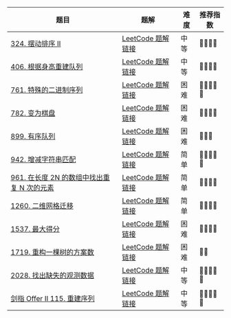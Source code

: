 | 题目                                                         | 题解                                                         | 难度 | 推荐指数 |
| ------------------------------------------------------------ | ------------------------------------------------------------ | ---- | -------- |
| [324. 摆动排序 II](https://leetcode.cn/problems/wiggle-sort-ii/) | [LeetCode 题解链接](https://leetcode.cn/problems/wiggle-sort-ii/solution/by-ac_oier-22bq/) | 中等 | 🤩🤩🤩🤩     |
| [406. 根据身高重建队列](https://leetcode.cn/problems/queue-reconstruction-by-height/) | [LeetCode 题解链接](https://leetcode.cn/problems/queue-reconstruction-by-height/solution/by-ac_oier-fda2/) | 中等 | 🤩🤩🤩🤩     |
| [761. 特殊的二进制序列](https://leetcode.cn/problems/special-binary-string/) | [LeetCode 题解链接](https://leetcode.cn/problems/special-binary-string/solution/by-ac_oier-cz6h/) | 困难 | 🤩🤩🤩🤩🤩    |
| [782. 变为棋盘](https://leetcode.cn/problems/transform-to-chessboard/) | [LeetCode 题解链接](https://leetcode.cn/problems/transform-to-chessboard/solution/by-ac_oier-vf1m/) | 困难 | 🤩🤩🤩🤩     |
| [899. 有序队列](https://leetcode.cn/problems/orderly-queue/) | [LeetCode 题解链接](https://leetcode.cn/problems/orderly-queue/solution/by-ac_oier-443m/) | 困难 | 🤩🤩🤩      |
| [942. 增减字符串匹配](https://leetcode.cn/problems/di-string-match/) | [LeetCode 题解链接](https://leetcode.cn/problems/di-string-match/solution/by-ac_oier-pvjk/) | 简单 | 🤩🤩🤩🤩🤩    |
| [961. 在长度 2N 的数组中找出重复 N 次的元素](https://leetcode.cn/problems/n-repeated-element-in-size-2n-array/) | [LeetCode 题解链接](https://leetcode.cn/problems/n-repeated-element-in-size-2n-array/solution/by-ac_oier-bslq/) | 简单 | 🤩🤩🤩🤩     |
| [1260. 二维网格迁移](https://leetcode.cn/problems/shift-2d-grid/) | [LeetCode 题解链接](https://leetcode.cn/problems/shift-2d-grid/solution/by-ac_oier-1blt/) | 简单 | 🤩🤩🤩🤩     |
| [1537. 最大得分](https://leetcode.cn/problems/get-the-maximum-score/) | [LeetCode 题解链接](https://leetcode.cn/problems/get-the-maximum-score/solution/by-ac_oier-ht78/) | 困难 | 🤩🤩🤩🤩     |
| [1719. 重构一棵树的方案数](https://leetcode-cn.com/problems/number-of-ways-to-reconstruct-a-tree/) | [LeetCode 题解链接](https://leetcode-cn.com/problems/number-of-ways-to-reconstruct-a-tree/solution/gong-shui-san-xie-gou-zao-yan-zheng-he-f-q6fc/) | 困难 | 🤩🤩       |
| [2028. 找出缺失的观测数据](https://leetcode-cn.com/problems/find-missing-observations/) | [LeetCode 题解链接](https://leetcode-cn.com/problems/find-missing-observations/solution/by-ac_oier-x22k/) | 中等 | 🤩🤩🤩🤩🤩    |
| [剑指 Offer II 115. 重建序列](https://leetcode.cn/problems/ur2n8P/) | [LeetCode 题解链接](https://leetcode.cn/problems/ur2n8P/solution/by-ac_oier-oqxs/) | 中等 | 🤩🤩🤩🤩🤩    |

